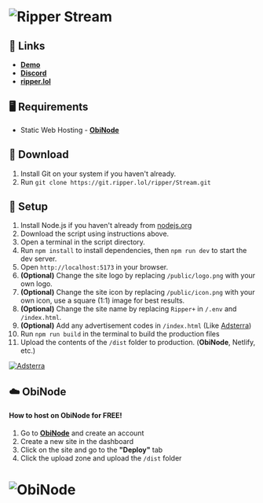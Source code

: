 # ![Ripper Stream](https://assets.lol/media/streaming-screenshot-1-2023-12-04.jpg)

## 🔗 Links
- **[Demo](https://rstream.cc)**
- **[Discord](https://ripper.lol/discord.html)**
- **[ripper.lol](https://ripper.lol)**

## 🖥️ Requirements
- Static Web Hosting - **[ObiNode](https://obinode.com)**

## 📂 Download

1. Install Git on your system if you haven't already.
2. Run `git clone https://git.ripper.lol/ripper/Stream.git`

## 🔧 Setup
1. Install Node.js if you haven't already from [nodejs.org](https://nodejs.org)
2. Download the script using instructions above.
3. Open a terminal in the script directory.
4. Run `npm install` to install dependencies, then `npm run dev` to start the dev server.
5. Open `http://localhost:5173` in your browser.
6. **(Optional)** Change the site logo by replacing `/public/logo.png` with your own logo.
7. **(Optional)** Change the site icon by replacing `/public/icon.png` with your own icon, use a square (1:1) image for best results.
8. **(Optional)** Change the site name by replacing `Ripper+` in `/.env` and `/index.html`.
9. **(Optional)** Add any advertisement codes in `/index.html` (Like [Adsterra](https://beta.publishers.adsterra.com/referral/PT87awEpeu))
10. Run `npm run build` in the terminal to build the production files
11. Upload the contents of the `/dist` folder to production. (**ObiNode**, Netlify, etc.)


[![Adsterra](https://landings-cdn.adsterratech.com/referralBanners/gif/468x60_adsterra_reff.gif)](https://beta.publishers.adsterra.com/referral/PT87awEpeu)


## ☁️ ObiNode
#### How to host on ObiNode for FREE!
1. Go to **[ObiNode](https://obinode.com)** and create an account
2. Create a new site in the dashboard
3. Click on the site and go to the **"Deploy"** tab
4. Click the upload zone and upload the `/dist` folder

# ![ObiNode](https://api.rypr.io/files/view/311303b6-8d68-4fed-8572-06810d7d2d9d/firefox_BirEYoDRdu.png)